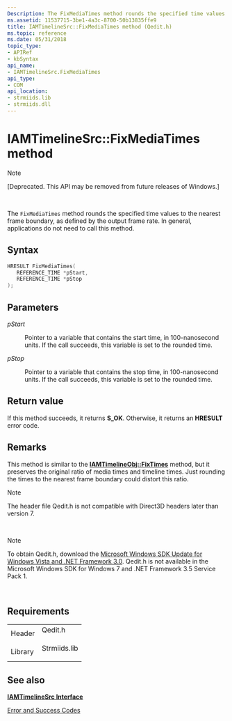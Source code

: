 ```yaml
---
Description: The FixMediaTimes method rounds the specified time values to the nearest frame boundary, as defined by the output frame rate. In general, applications do not need to call this method.
ms.assetid: 11537715-3be1-4a3c-8700-50b13835ffe9
title: IAMTimelineSrc::FixMediaTimes method (Qedit.h)
ms.topic: reference
ms.date: 05/31/2018
topic_type: 
- APIRef
- kbSyntax
api_name: 
- IAMTimelineSrc.FixMediaTimes
api_type: 
- COM
api_location: 
- strmiids.lib
- strmiids.dll
---
```


# IAMTimelineSrc::FixMediaTimes method

> [!Note]  
> \[Deprecated. This API may be removed from future releases of Windows.\]

 

The `FixMediaTimes` method rounds the specified time values to the nearest frame boundary, as defined by the output frame rate. In general, applications do not need to call this method.

## Syntax


```C++
HRESULT FixMediaTimes(
   REFERENCE_TIME *pStart,
   REFERENCE_TIME *pStop
);
```



## Parameters

<dl> <dt>

*pStart* 
</dt> <dd>

Pointer to a variable that contains the start time, in 100-nanosecond units. If the call succeeds, this variable is set to the rounded time.

</dd> <dt>

*pStop* 
</dt> <dd>

Pointer to a variable that contains the stop time, in 100-nanosecond units. If the call succeeds, this variable is set to the rounded time.

</dd> </dl>

## Return value

If this method succeeds, it returns **S\_OK**. Otherwise, it returns an **HRESULT** error code.

## Remarks

This method is similar to the [**IAMTimelineObj::FixTimes**](iamtimelineobj-fixtimes.md) method, but it preserves the original ratio of media times and timeline times. Just rounding the times to the nearest frame boundary could distort this ratio.

> [!Note]  
> The header file Qedit.h is not compatible with Direct3D headers later than version 7.

 

> [!Note]  
> To obtain Qedit.h, download the [Microsoft Windows SDK Update for Windows Vista and .NET Framework 3.0](https://msdn.microsoft.com/windowsvista/bb980924.aspx). Qedit.h is not available in the Microsoft Windows SDK for Windows 7 and .NET Framework 3.5 Service Pack 1.

 

## Requirements



|                    |                                                                                         |
|--------------------|-----------------------------------------------------------------------------------------|
| Header<br/>  | <dl> <dt>Qedit.h</dt> </dl>      |
| Library<br/> | <dl> <dt>Strmiids.lib</dt> </dl> |



## See also

<dl> <dt>

[**IAMTimelineSrc Interface**](iamtimelinesrc.md)
</dt> <dt>

[Error and Success Codes](error-and-success-codes.md)
</dt> </dl>

 

 




